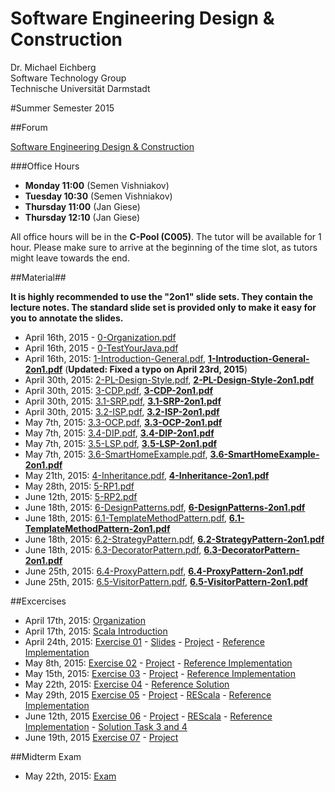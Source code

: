 Software Engineering Design & Construction
===
Dr. Michael Eichberg  
Software Technology Group  
Technische Universität Darmstadt

#Summer Semester 2015

##Forum

[Software Engineering Design & Construction](https://www.fachschaft.informatik.tu-darmstadt.de/forum//viewforum.php?f=234)

###Office Hours
* **Monday 11:00** (Semen Vishniakov)
* **Tuesday 10:30** (Semen Vishniakov)
* **Thursday 11:00** (Jan Giese)
* **Thursday 12:10** (Jan Giese)

All office hours will be in the **C-Pool (C005)**. The tutor will be available for 1 hour.
Please make sure to arrive at the beginning of the time slot, as tutors might leave towards the end.

##Material##

**It is highly recommended to use the "2on1" slide sets. They contain the lecture notes. The standard slide set is provided only to make it easy for you to annotate the slides.**

 * April 16th, 2015 - [0-Organization.pdf](0-Organization.pdf)  
 * April 16th, 2015 - [0-TestYourJava.pdf](0-TestYourJava.pdf)  
 * April 16th, 2015: [1-Introduction-General.pdf](1-Introduction-General.pdf), **[1-Introduction-General-2on1.pdf](1-Introduction-General-2on1.pdf)** (**Updated: Fixed a typo on April 23rd, 2015**)   
 * April 30th, 2015: [2-PL-Design-Style.pdf](2-PL-Design-Style.pdf), **[2-PL-Design-Style-2on1.pdf](2-PL-Design-Style-2on1.pdf)**
 * April 30th, 2015: [3-CDP.pdf](3-CDP.pdf), **[3-CDP-2on1.pdf](3-CDP-2on1.pdf)**  
 * April 30th, 2015: [3.1-SRP.pdf](3.1-SRP.pdf), **[3.1-SRP-2on1.pdf](3.1-SRP-2on1.pdf)**  
 * April 30th, 2015: [3.2-ISP.pdf](3.2-ISP.pdf), **[3.2-ISP-2on1.pdf](3.2-ISP-2on1.pdf)**  
 * May 7th, 2015: [3.3-OCP.pdf](3.3-OCP.pdf), **[3.3-OCP-2on1.pdf](3.3-OCP-2on1.pdf)**  
 * May 7th, 2015: [3.4-DIP.pdf](3.4-DIP.pdf), **[3.4-DIP-2on1.pdf](3.4-DIP-2on1.pdf)**  
 * May 7th, 2015: [3.5-LSP.pdf](3.5-LSP.pdf), **[3.5-LSP-2on1.pdf](3.5-LSP-2on1.pdf)** 
 * May 7th, 2015: [3.6-SmartHomeExample.pdf](3.6-SmartHomeExample.pdf), **[3.6-SmartHomeExample-2on1.pdf](3.6-SmartHomeExample-2on1.pdf)**
 * May 21th, 2015: [4-Inheritance.pdf](4-Inheritance.pdf), **[4-Inheritance-2on1.pdf](4-Inheritance-2on1.pdf)**
 * May 28th, 2015: [5-RP1.pdf](5-RP1.pdf)
 * June 12th, 2015: [5-RP2.pdf](5-RP2.pdf)
 * June 18th, 2015: [6-DesignPatterns.pdf](6-DesignPatterns.pdf), **[6-DesignPatterns-2on1.pdf](6-DesignPatterns-2on1.pdf)**
 * June 18th, 2015: [6.1-TemplateMethodPattern.pdf](6.1-TemplateMethodPattern.pdf), **[6.1-TemplateMethodPattern-2on1.pdf](6.1-TemplateMethodPattern-2on1.pdf)**
 * June 18th, 2015: [6.2-StrategyPattern.pdf](6.2-StrategyPattern.pdf), **[6.2-StrategyPattern-2on1.pdf](6.2-StrategyPattern-2on1.pdf)**
 * June 18th, 2015: [6.3-DecoratorPattern.pdf](6.3-DecoratorPattern.pdf), **[6.3-DecoratorPattern-2on1.pdf](6.3-DecoratorPattern-2on1.pdf)**
 * June 25th, 2015: [6.4-ProxyPattern.pdf](6.4-ProxyPattern.pdf), **[6.4-ProxyPattern-2on1.pdf](6.4-ProxyPattern-2on1.pdf)**
 * June 25th, 2015: [6.5-VisitorPattern.pdf](6.5-VisitorPattern.pdf), **[6.5-VisitorPattern-2on1.pdf](6.5-VisitorPattern-2on1.pdf)**


##Excercises


 * April 17th, 2015: [Organization](Exercises/ex00/orga.pdf)  
 * April 17th, 2015: [Scala Introduction](Exercises/ex00/scala.pdf)  
 * April 24th, 2015: [Exercise 01](Exercises/ex01/ex01.pdf) - [Slides](Exercises/ex01/ex01slides.pdf) - [Project](Exercises/ex01/ex01.zip) - [Reference Implementation](Exercises/ex01/ex01_solution.zip)  
 * May 8th, 2015: [Exercise 02](Exercises/ex02/ex02.pdf) - [Project](Exercises/ex02/ex02.zip) - [Reference Implementation](Exercises/ex02/ex02_solution.zip)
 * May 15th, 2015: [Exercise 03](Exercises/ex03/ex03.pdf) - [Project](Exercises/ex03/ex03.zip) - [Reference Implementation](Exercises/ex03/ex03_solution.zip)  
 * May 22th, 2015: [Exercise 04](Exercises/ex04/ex04.pdf) - [Reference Solution](Exercises/ex04/ex04_solution.pdf) 
 * May 29th, 2015 [Exercise 05](Exercises/ex05/ex05.pdf) - [Project](Exercises/ex05/ex05.zip) - [REScala](http://www.rescala-lang.com) - [Reference Implementation](Exercises/ex05/ex05_solution.zip)
 * June 12th, 2015 [Exercise 06](Exercises/ex06/ex06.pdf) - [Project](Exercises/ex06/ex06.zip) - [REScala](http://www.rescala-lang.com) - [Reference Implementation](Exercises/ex06/ex06_solution.zip) - [Solution Task 3 and 4](Exercises/ex06/Task3and4.pdf)
 * June 19th, 2015 [Exercise 07](Exercises/ex07/ex07.pdf) - [Project](Exercises/ex07/ex07.zip)
 
 
##Midterm Exam
  
 * May 22th, 2015: [Exam](midterm/exam.pdf)
  
 

